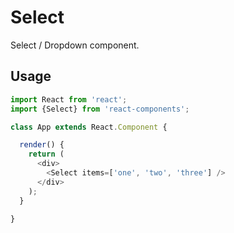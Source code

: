 
# Select

Select / Dropdown component.

## Usage

```js
import React from 'react';
import {Select} from 'react-components';

class App extends React.Component {

  render() {
    return (
      <div>
        <Select items=['one', 'two', 'three'] />
      </div>
    );
  }

}
```
